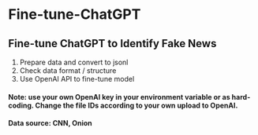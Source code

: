 # Fine-tune-ChatGPT
## Fine-tune ChatGPT to Identify Fake News
1. Prepare data and convert to jsonl
2. Check data format / structure
3. Use OpenAI API to fine-tune model
#### Note: use your own OpenAI key in your environment variable or as hard-coding. Change the file IDs according to your own upload to OpenAI.
#### Data source: CNN, Onion

